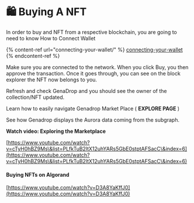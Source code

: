 # 🛍 Buying A NFT

In order to buy and NFT from a respective blockchain, you are going to need to know How to Connect Wallet&#x20;

{% content-ref url="connecting-your-wallet/" %}
[connecting-your-wallet](connecting-your-wallet/)
{% endcontent-ref %}

Make sure you are connected to the network. When you click Buy, you then approve the transaction. Once it goes through, you can see on the block explorer the NFT now belongs to you.

Refresh and check GenaDrop and you should see the owner of the collection/NFT updated.

Learn how to easily navigate Genadrop Market Place ( **EXPLORE PAGE** )

See how Genadrop displays the Aurora data coming from the subgraph.

**Watch video: Exploring the Marketplace**

[https://www.youtube.com/watch?v=cTyH0hBZ9Ms\&list=PLfkTuB2ltX12uhYARs5GbE0stptAFSacC\&index=6](https://www.youtube.com/watch?v=cTyH0hBZ9Ms\&list=PLfkTuB2ltX12uhYARs5GbE0stptAFSacC\&index=6)

#### Buying NFTs on Algorand

[https://www.youtube.com/watch?v=D3A8YaKffJ0](https://www.youtube.com/watch?v=D3A8YaKffJ0)

